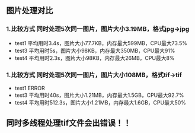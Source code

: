 ## 图片处理对比

### 1.比较方式 同时处理5次同一图片，图片大小3.19MB，格式jpg->jpg

* test1 平均用时3.4s，图片大小77.7KB，内存最大599MB，CPU最大73.5%
* test3 平均用时5s，图片大小98KB，内存最大350MB，CPU最大91%
* test4 平均用时2.3s，图片大小98KB，内存最大26MB，CPU最大8%


### 1.比较方式 同时处理5次同一图片，图片大小108MB，格式tif->tif

* test1 ERROR
* test3 平均用时40s，图片大小1.21MB，内存最大1.5GB，CPU最大92.7%
* test4 平均用时512.3s，图片大小1.21MB，内存最大1.6GB，CPU最大50%

## 同时多线程处理tif文件会出错误！！